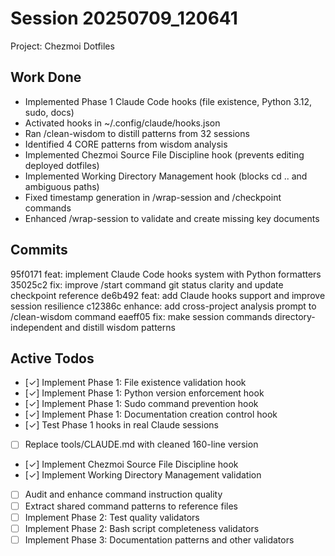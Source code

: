 # Session 20250709_120641
Project: Chezmoi Dotfiles

## Work Done
- Implemented Phase 1 Claude Code hooks (file existence, Python 3.12, sudo, docs)
- Activated hooks in ~/.config/claude/hooks.json
- Ran /clean-wisdom to distill patterns from 32 sessions
- Identified 4 CORE patterns from wisdom analysis
- Implemented Chezmoi Source File Discipline hook (prevents editing deployed dotfiles)
- Implemented Working Directory Management hook (blocks cd .. and ambiguous paths)
- Fixed timestamp generation in /wrap-session and /checkpoint commands
- Enhanced /wrap-session to validate and create missing key documents

## Commits
95f0171 feat: implement Claude Code hooks system with Python formatters
35025c2 fix: improve /start command git status clarity and update checkpoint reference
de6b492 feat: add Claude hooks support and improve session resilience
c12386c enhance: add cross-project analysis prompt to /clean-wisdom command
eaeff05 fix: make session commands directory-independent and distill wisdom patterns

## Active Todos
- [✓] Implement Phase 1: File existence validation hook
- [✓] Implement Phase 1: Python version enforcement hook
- [✓] Implement Phase 1: Sudo command prevention hook
- [✓] Implement Phase 1: Documentation creation control hook
- [✓] Test Phase 1 hooks in real Claude sessions
- [ ] Replace tools/CLAUDE.md with cleaned 160-line version
- [✓] Implement Chezmoi Source File Discipline hook
- [✓] Implement Working Directory Management validation
- [ ] Audit and enhance command instruction quality
- [ ] Extract shared command patterns to reference files
- [ ] Implement Phase 2: Test quality validators
- [ ] Implement Phase 2: Bash script completeness validators
- [ ] Implement Phase 3: Documentation patterns and other validators